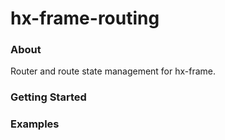 # hx-frame-routing

### About

Router and route state management for hx-frame.

### Getting Started

### Examples
